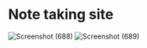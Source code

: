 # Note taking site
![Screenshot (688)](https://github.com/Srimusalivyshnavi/note-app/assets/134480913/cb8f897a-3788-4edb-ab26-24cac8cd75fb)
![Screenshot (689)](https://github.com/Srimusalivyshnavi/note-app/assets/134480913/9afedbc4-39b2-4425-b99f-f2f8726c729c)
